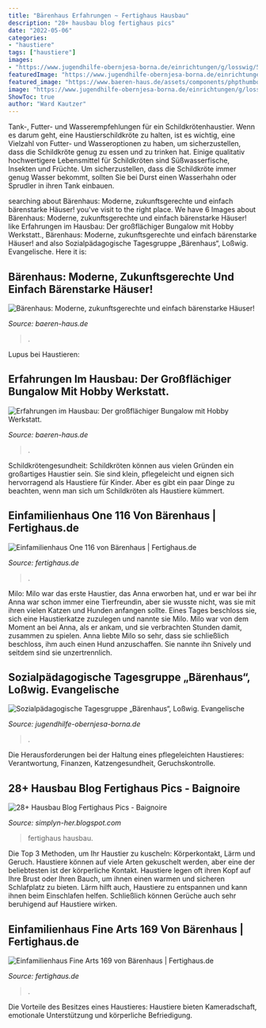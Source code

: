 ```yaml
---
title: "Bärenhaus Erfahrungen ~ Fertighaus Hausbau"
description: "28+ hausbau blog fertighaus pics"
date: "2022-05-06"
categories:
- "haustiere"
tags: ["haustiere"]
images:
- "https://www.jugendhilfe-obernjesa-borna.de/einrichtungen/g/losswig/5xl.jpg"
featuredImage: "https://www.jugendhilfe-obernjesa-borna.de/einrichtungen/g/losswig/5xl.jpg"
featured_image: "https://www.baeren-haus.de/assets/components/phpthumbof/cache/baerenhaus-footer-960x650px-unternehmen.00d94e72aef75109c885faf9cf34b5a6.jpg"
image: "https://www.jugendhilfe-obernjesa-borna.de/einrichtungen/g/losswig/5xl.jpg"
ShowToc: true
author: "Ward Kautzer"
---
```



Tank-, Futter- und Wasserempfehlungen für ein Schildkrötenhaustier.
Wenn es darum geht, eine Haustierschildkröte zu halten, ist es wichtig, eine Vielzahl von Futter- und Wasseroptionen zu haben, um sicherzustellen, dass die Schildkröte genug zu essen und zu trinken hat. Einige qualitativ hochwertigere Lebensmittel für Schildkröten sind Süßwasserfische, Insekten und Früchte. Um sicherzustellen, dass die Schildkröte immer genug Wasser bekommt, sollten Sie bei Durst einen Wasserhahn oder Sprudler in ihren Tank einbauen.

	

		
searching about Bärenhaus: Moderne, zukunftsgerechte und einfach bärenstarke Häuser! you've visit to the right place. We have 6 Images about Bärenhaus: Moderne, zukunftsgerechte und einfach bärenstarke Häuser! like Erfahrungen im Hausbau: Der großflächiger Bungalow mit Hobby Werkstatt., Bärenhaus: Moderne, zukunftsgerechte und einfach bärenstarke Häuser! and also Sozialpädagogische Tagesgruppe „Bärenhaus“, Loßwig. Evangelische. Here it is:
		
    
## Bärenhaus: Moderne, Zukunftsgerechte Und Einfach Bärenstarke Häuser!

<img loading=lazy src="https://www.baeren-haus.de/assets/components/phpthumbof/cache/baerenhaus-footer-960x650px-unternehmen.00d94e72aef75109c885faf9cf34b5a6.jpg" onerror="this.onerror=null;this.src='https://tse1.mm.bing.net/th?id=OIP.a_ecpstG7hJLk3mpfFkFkgHaFA&amp;pid=15.1';" alt="Bärenhaus: Moderne, zukunftsgerechte und einfach bärenstarke Häuser!">

_Source: baeren-haus.de_

>. 

	

Lupus bei Haustieren:

    
## Erfahrungen Im Hausbau: Der Großflächiger Bungalow Mit Hobby Werkstatt.

<img loading=lazy src="https://www.baeren-haus.de/userdata/referenzen/hausslider/bungalow/baerenhaus-haeuser-slider-1191x680px-one-122-garten.jpg" onerror="this.onerror=null;this.src='https://tse1.mm.bing.net/th?id=OIP.TBBqVYVF-q0H31F6akW_oQHaEO&amp;pid=15.1';" alt="Erfahrungen im Hausbau: Der großflächiger Bungalow mit Hobby Werkstatt.">

_Source: baeren-haus.de_

>. 

	

Schildkrötengesundheit:
Schildkröten können aus vielen Gründen ein großartiges Haustier sein. Sie sind klein, pflegeleicht und eignen sich hervorragend als Haustiere für Kinder. Aber es gibt ein paar Dinge zu beachten, wenn man sich um Schildkröten als Haustiere kümmert.

    
## Einfamilienhaus One 116 Von Bärenhaus | Fertighaus.de

<img loading=lazy src="https://cdn.fertighaus.de/images/One-116-Garten-klein.width-1600.watermarked.jpg?t=dd791074" onerror="this.onerror=null;this.src='https://tse3.mm.bing.net/th?id=OIP.pST_2afmk-mNWiw6u1qpXQHaEk&amp;pid=15.1';" alt="Einfamilienhaus One 116 von Bärenhaus | Fertighaus.de">

_Source: fertighaus.de_

>. 

	

Milo: Milo war das erste Haustier, das Anna erworben hat, und er war bei ihr
Anna war schon immer eine Tierfreundin, aber sie wusste nicht, was sie mit ihren vielen Katzen und Hunden anfangen sollte. Eines Tages beschloss sie, sich eine Haustierkatze zuzulegen und nannte sie Milo. Milo war von dem Moment an bei Anna, als er ankam, und sie verbrachten Stunden damit, zusammen zu spielen. Anna liebte Milo so sehr, dass sie schließlich beschloss, ihm auch einen Hund anzuschaffen. Sie nannte ihn Snively und seitdem sind sie unzertrennlich.

    
## Sozialpädagogische Tagesgruppe „Bärenhaus“, Loßwig. Evangelische

<img loading=lazy src="https://www.jugendhilfe-obernjesa-borna.de/einrichtungen/g/losswig/5xl.jpg" onerror="this.onerror=null;this.src='https://tse3.mm.bing.net/th?id=OIP.0yPJ-syzAfynA5OZ4AXHewHaE8&amp;pid=15.1';" alt="Sozialpädagogische Tagesgruppe „Bärenhaus“, Loßwig. Evangelische">

_Source: jugendhilfe-obernjesa-borna.de_

>. 

	

Die Herausforderungen bei der Haltung eines pflegeleichten Haustieres: Verantwortung, Finanzen, Katzengesundheit, Geruchskontrolle.

    
## 28+ Hausbau Blog Fertighaus Pics - Baignoire

<img loading=lazy src="https://www.albert-haus.de/images/blog/lebensflaechen/albert-haus-fertighaus-lebensflaechen-12.jpg" onerror="this.onerror=null;this.src='https://tse1.mm.bing.net/th?id=OIP.OgvYp3puKdkl8iH_WID73wHaEJ&amp;pid=15.1';" alt="28+ Hausbau Blog Fertighaus Pics - Baignoire">

_Source: simplyn-her.blogspot.com_

>fertighaus hausbau. 

	

Die Top 3 Methoden, um Ihr Haustier zu kuscheln: Körperkontakt, Lärm und Geruch.
Haustiere können auf viele Arten gekuschelt werden, aber eine der beliebtesten ist der körperliche Kontakt. Haustiere legen oft ihren Kopf auf Ihre Brust oder Ihren Bauch, um ihnen einen warmen und sicheren Schlafplatz zu bieten. Lärm hilft auch, Haustiere zu entspannen und kann ihnen beim Einschlafen helfen. Schließlich können Gerüche auch sehr beruhigend auf Haustiere wirken.

    
## Einfamilienhaus Fine Arts 169 Von Bärenhaus | Fertighaus.de

<img loading=lazy src="https://cdn.fertighaus.de/images/bauhaus161_exterior1.fill-656x492.jpg?t=99ec7ef1" onerror="this.onerror=null;this.src='https://tse3.mm.bing.net/th?id=OIP.05n8GYzZbogLiIzAPkuzkwHaFj&amp;pid=15.1';" alt="Einfamilienhaus Fine Arts 169 von Bärenhaus | Fertighaus.de">

_Source: fertighaus.de_

>. 

	

Die Vorteile des Besitzes eines Haustieres: Haustiere bieten Kameradschaft, emotionale Unterstützung und körperliche Befriedigung.

